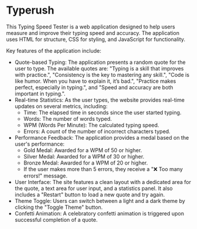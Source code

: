 # Typerush
This Typing Speed Tester is a web application designed to help users measure and improve their typing speed and accuracy. The application uses HTML for structure, CSS for styling, and JavaScript for functionality.

Key features of the application include:
* Quote-based Typing: The application presents a random quote for the user to type. The available quotes are: "Typing is a skill that improves with practice.", "Consistency is the key to mastering any skill.", "Code is like humor. When you have to explain it, it’s bad.", "Practice makes perfect, especially in typing.", and "Speed and accuracy are both important in typing.".
* Real-time Statistics: As the user types, the website provides real-time updates on several metrics, including:
    * Time: The elapsed time in seconds since the user started typing.
    * Words: The number of words typed.
    * WPM (Words Per Minute): The calculated typing speed.
    * Errors: A count of the number of incorrect characters typed.
* Performance Feedback: The application provides a medal based on the user's performance:
    * Gold Medal: Awarded for a WPM of 50 or higher.
    * Silver Medal: Awarded for a WPM of 30 or higher.
    * Bronze Medal: Awarded for a WPM of 20 or higher.
    * If the user makes more than 5 errors, they receive a "❌ Too many errors!" message.
* User Interface: The site features a clean layout with a dedicated area for the quote, a text area for user input, and a statistics panel. It also includes a "Restart" button to load a new quote and try again.
* Theme Toggle: Users can switch between a light and a dark theme by clicking the "Toggle Theme" button.
* Confetti Animation: A celebratory confetti animation is triggered upon successful completion of a quote.
